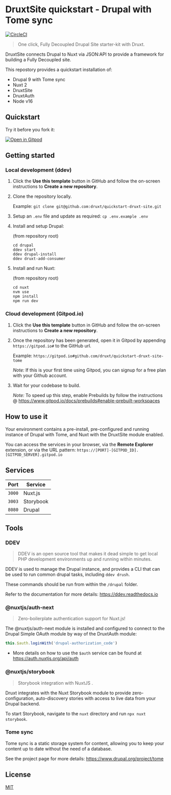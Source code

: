 # DruxtSite quickstart - Drupal with Tome sync

[![CircleCI](https://dl.circleci.com/status-badge/img/gh/druxt/quickstart-druxt-site/tree/develop.svg?style=svg)](https://dl.circleci.com/status-badge/redirect/gh/druxt/quickstart-druxt-site/tree/develop)

> One click, Fully Decoupled Drupal Site starter-kit with Druxt.

DruxtSite connects Drupal to Nuxt via JSON:API to provide a framework for building a Fully Decoupled site.

This repostory provides a quickstart installation of:
- Drupal 9 with Tome sync
- Nuxt 2
- DruxtSite
- DruxtAuth
- Node v16


## Quickstart

Try it before you fork it:

[![Open in Gitpod](https://gitpod.io/button/open-in-gitpod.svg)](https://gitpod.io/#https://github.com/druxt/quickstart-druxt-site-tome)


## Getting started

### Local development (ddev)

1. Click the **Use this template** button in GitHub and follow the on-screen instructions to **Create a new repository**.

2. Clone the repository locally.

   Example: `git clone git@github.com:druxt/quickstart-druxt-site.git`

3. Setup an `.env` file and update as required: `cp .env.example .env`

4. Install and setup Drupal:

   (from repository root)

   ```
   cd drupal
   ddev start
   ddev drupal-install
   ddev druxt-add-consumer
   ```

5. Install and run Nuxt:

   (from repository root)

   ```
   cd nuxt
   nvm use
   npm install
   npm run dev
   ```


### Cloud development (Gitpod.io)

1. Click the **Use this template** button in GitHub and follow the on-screen instructions to **Create a new repository**.

2. Once the repository has been generated, open it in Gitpod by appending `https://gitpod.io#` to the GitHub url.

   Example: `https://gitpod.io#github.com/druxt/quickstart-druxt-site-tome`

   _Note:_ If this is your first time using Gitpod, you can signup for a free plan with your Github account.

3. Wait for your codebase to build.

   _Note:_ To speed up this step, enable Prebuilds by follow the instructions @ https://www.gitpod.io/docs/prebuilds#enable-prebuilt-workspaces


## How to use it

Your environment contains a pre-install, pre-configured and running instance of Drupal with Tome, and Nuxt with the DruxtSite module enabled.

You can access the services in your browser, via the **Remote Explorer** extension, or via the URL pattern: `https://[PORT]-[GITPOD_ID].[GITPOD_SERVER].gitpod.io`


## Services

| Port | Service |
| -- | -- |
| `3000` | Nuxt.js |
| `3003` | Storybook |
| `8080` | Drupal |


## Tools

### DDEV

> DDEV is an open source tool that makes it dead simple to get local PHP development environments up and running within minutes. 

DDEV is used to manage the Drupal instance, and provides a CLI that can be used to run common drupal tasks, including `ddev drush`.

These commands should be run from within the `/drupal` folder.

Refer to the documentation for more details: https://ddev.readthedocs.io

### @nuxtjs/auth-next

> Zero-boilerplate authentication support for Nuxt.js!

The @nuxtjs/auth-next module is installed and configured to connect to the Drupal Simple OAuth module by way of the DruxtAuth module:

```js
this.$auth.loginWith('drupal-authorization_code')
```

- More details on how to use the `$auth` service can be found at https://auth.nuxtjs.org/api/auth

### @nuxtjs/storybook

> Storybook integration with NuxtJS .

Druxt integrates with the Nuxt Storybook module to provide zero-configuration, auto-discovery stories with access to live data from your Drupal backend.

To start Storybook, navigate to the `nuxt` directory and run `npx nuxt storybook`.


### Tome sync

Tome sync is a static storage system for content, allowing you to keep your content up to date without the need of a database.

See the project page for more details: https://www.drupal.org/project/tome


## License

[MIT](https://github.com/druxt/druxt.js/blob/develop/LICENSE)
